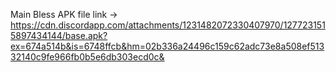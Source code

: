 Main Bless APK file link -> https://cdn.discordapp.com/attachments/1231482072330407970/1277231515897434144/base.apk?ex=674a514b&is=6748ffcb&hm=02b336a24496c159c62adc73e8a508ef51332140c9fe966fb0b5e6db303ecd0c&
